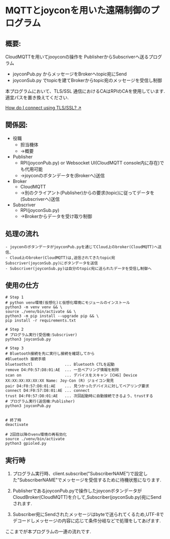 # MQTTとjoyconを用いた遠隔制御のプログラム

## 概要:
CloudMQTTを用いてjooyconの操作を
PublisherからSubscriverへ送るプログラム

- joyconPub.py からメッセージをBrokerへtopic宛にSend
- joyconSub.py でtopicを建てBrokerからtopic宛のメッセージを受信し制御

本プログラムにおいて、TLS/SSL 通信におけるCAはRPIのCAを使用しています.    
適宜パスを置き換えてください.

[How do I connect using TLS/SSL? ↗︎](https://www.cloudmqtt.com/docs/faq.html)


## 関係図:

- 役職
    - 担当機体
    - ->概要
- Publisher
    - RPI(joyconPub.py) or Websocket UI(CloudMQTT console内に存在)でも代用可能
    - ->joyconのボタンデータを(Brokerへ)送信 
- Broker
    - CloudMQTT 
    - ->別のクライアント(Publisher)からの要求(topic)に従ってデータを(Subscriverへ)送信
- Subscriver
    - RPI(joyconSub.py)
    - ->Brokerからデータを受け取り制御

## 処理の流れ

    - joyconのボタンデータがjoyconPub.pyを通じてCloud上のbroker(CloudMQTT)へ送信、
    - Cloud上のbroker(CloudMQTT)は,送信されてきたtopic宛Subscriver(joyconSub.py)にボタンデータを送信
    - Subscriver(joyconSub.py)は自分のtopic宛に送られたデータを受信し制御へ

## 使用の仕方

```bash:
# Step 1
# python venv環境(仮想化)と仮想化環境にモジュールのインストール
python3 -m venv venv && \
source ./venv/bin/activate && \
python3 -m pip install --upgrade pip && \
pip install -r requirements.txt

# Step 2
# プログラム実行(受信機:Subscriver)
python3 joyconSub.py

# Step 3
# Bluetooth接続を先に実行し接続を確認してから
#Bluetooth 接続手順
bluetoothctl              ... Bluetooth CTLを起動
remove D4:F0:57:D8:01:AE  ... 一旦ペアリング情報を削除
scan on                   ... デバイスをスキャン [CHG] Device XX:XX:XX:XX:XX:XX Name: Joy-Con (R) ジョイコン発見
pair D4:F0:57:D8:01:AE    ... 見つかったデバイスに対してペアリング要求
connect D4:F0:57:D8:01:AE ... connect
trust D4:F0:57:D8:01:AE   ... 次回起動時に自動接続できるよう、trustする
# プログラム実行(送信機:Publisher)
python3 joyconPub.py


# 終了時
deactivate

# 2回目以降のvenv環境の再有効化
source ./venv/bin/activate
python3 gpioled.py
```

## 実行時

1. プログラム実行時、client.subscribe("SubscriberNAME")で設定した"SubscriberNAME"でメッセージを受信するために待機状態になります.

2. PublisherであるjoyconPub.pyで操作したjoyconボタンデータがCloudBroker(CloudMQTT)を介して,Subscriber(joyconSub.py)宛にSendされます. 

3. Subscriber宛にSendされたメッセージはbyteで送られてくるため,UTF-8でデコードしメッセージの内容に応じて条件分岐などで処理をしてあげます.


ここまでが本プログラムの一連の流れです.